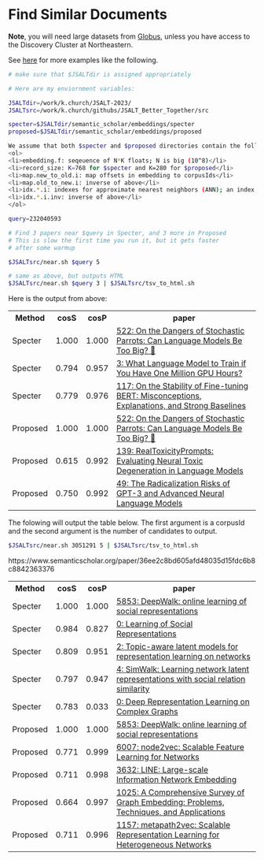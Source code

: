 # Find Similar Documents

<b>Note</b>, you will need large datasets from
<a href="https://app.globus.org/file-manager?origin_id=1ef9019c-eac0-11ed-9ba9-c9bb788c490e&origin_path=%2F%7E%2F">Globus</a></li>,
unless you have access to the Discovery Cluster at Northeastern.
<p>
See <a href="../examples/similar_documents/">here</a> for more examples like the following.

```sh
# make sure that $JSALTdir is assigned appropriately

# Here are my enviornment variables:

JSALTdir=/work/k.church/JSALT-2023/
JSALTsrc=/work/k.church/githubs/JSALT_Better_Together/src

specter=$JSALTdir/semantic_scholar/embeddings/specter
proposed=$JSALTdir/semantic_scholar/embeddings/proposed

We assume that both $specter and $proposed directories contain the following files
<ol>
<li>embedding.f: seqeuence of N*K floats; N is big (10^8)</li>
<li>record_size: K=768 for $specter and K=280 for $proposed</li>
<li>map.new_to_old.i: map offsets in embedding to corpusIds</li>
<li>map.old_to_new.i: inverse of above</li>
<li>idx.*.i: indexes for approximate nearest neighbors (ANN); an index is a permutation on N so papers that are near one another in the index have large cosines</li>
<li>idx.*.i.inv: inverse of above</li>
</ol>

query=232040593

# Find 3 papers near $query in Specter, and 3 more in Proposed
# This is slow the first time you run it, but it gets faster
# after some warmup

$JSALTsrc/near.sh $query 5

# same as above, but outputs HTML
$JSALTsrc/near.sh $query 3 | $JSALTsrc/tsv_to_html.sh
```

Here is the output from above:

<html><table><tr>
<th>Method</th>
<th>cosS</th>
<th>cosP</th>
<th>paper</th>
</tr>
<tr>
<td>Specter</td>
<td>1.000</td>
<td>1.000</td>
<td><a href="https://www.semanticscholar.org/paper/6d9727f1f058614cada3fe296eeebd8ec4fc512a">522: On the Dangers of Stochastic Parrots: Can Language Models Be Too Big? 🦜</a></td>
</tr>
<tr>
<td>Specter</td>
<td>0.794</td>
<td>0.957</td>
<td><a href="https://www.semanticscholar.org/paper/bb15f3727f827a3cb88b5d3ca48415c09b40a88f">3: What Language Model to Train if You Have One Million GPU Hours?</a></td>
</tr>
<tr>
<td>Specter</td>
<td>0.779</td>
<td>0.976</td>
<td><a href="https://www.semanticscholar.org/paper/8b9d77d5e52a70af37451d3db3d32781b83ea054">117: On the Stability of Fine-tuning BERT: Misconceptions, Explanations, and Strong Baselines</a></td>
</tr>
<tr>
<td>Proposed</td>
<td>1.000</td>
<td>1.000</td>
<td><a href="https://www.semanticscholar.org/paper/6d9727f1f058614cada3fe296eeebd8ec4fc512a">522: On the Dangers of Stochastic Parrots: Can Language Models Be Too Big? 🦜</a></td>
</tr>
<tr>
<td>Proposed</td>
<td>0.615</td>
<td>0.992</td>
<td><a href="https://www.semanticscholar.org/paper/399e7d8129c60818ee208f236c8dda17e876d21f">139: RealToxicityPrompts: Evaluating Neural Toxic Degeneration in Language Models</a></td>
</tr>
<tr>
<td>Proposed</td>
<td>0.750</td>
<td>0.992</td>
<td><a href="https://www.semanticscholar.org/paper/02fde8bfd9259a4f53316579eb0bf97213559e5c">49: The Radicalization Risks of GPT-3 and Advanced Neural Language Models</a></td>
</tr>
</table></html>

The folowing will output the table below.  The first argument is a
corpusId and the second argument is the number of candidates to
output.

```sh
$JSALTsrc/near.sh 3051291 5 | $JSALTsrc/tsv_to_html.sh
```

<html><table><tr>
<th>Method</th>
<th>cosS</th>
<th>cosP</th>
<th>paper</th>
</tr>
<tr>
<td>Specter</td>
<td>1.000</td>
<td>1.000</td>
<td><a href="https://www.semanticscholar.org/paper/fff114cbba4f3ba900f33da574283e3de7f26c83">5853: DeepWalk: online learning of social representations</a></td>
</tr>
<tr>
<td>Specter</td>
<td>0.984</td>
<td>0.827</td>
<td><a href="https://www.semanticscholar.org/paper/93b050f5bf0567a675979cd564cbe66ff9c3a78f">0: Learning of Social Representations</a></td>
</tr>
<tr>
<td>Specter</td>
<td>0.809</td>
<td>0.951</td>
<td><a href="https://www.semanticscholar.org/paper/21ee2cc0bf41c1b74efb6104edd4df73416b46c1">2: Topic-aware latent models for representation learning on networks</a></td>
</tr>
<tr>
<td>Specter</td>
<td>0.797</td>
<td>0.947</td>
<td><a href="https://www.semanticscholar.org/paper/e294339b402ce055d5a5198becc35b2dbbd20a9a">4: SimWalk: Learning network latent representations with social relation similarity</a></td>
</tr>
<tr>
<td>Specter</td>
<td>0.783</td>
<td>0.033</td>
<td><a href="https://www.semanticscholar.org/paper/bb11bec51c2e069ef0ddba4eb3117c9dbc8a4584">0: Deep Representation Learning on Complex Graphs</a></td>
</tr>
<tr>
<td>Proposed</td>
<td>1.000</td>
<td>1.000</td>
<td><a href="https://www.semanticscholar.org/paper/fff114cbba4f3ba900f33da574283e3de7f26c83">5853: DeepWalk: online learning of social representations</a></td>
</tr>
<tr>
<td>Proposed</td>
<td>0.771</td>
<td>0.999</td>
https://www.semanticscholar.org/paper/36ee2c8bd605afd48035d15fdc6b8c8842363376<td><a href="https://www.semanticscholar.org/paper/36ee2c8bd605afd48035d15fdc6b8c8842363376">6007: node2vec: Scalable Feature Learning for Networks</a></td>
</tr>
<tr>
<td>Proposed</td>
<td>0.711</td>
<td>0.998</td>
<td><a href="https://www.semanticscholar.org/paper/0834e74304b547c9354b6d7da6fa78ef47a48fa8">3632: LINE: Large-scale Information Network Embedding</a></td>
</tr>
<tr>
<td>Proposed</td>
<td>0.664</td>
<td>0.997</td>
<td><a href="https://www.semanticscholar.org/paper/006906b6bbe5c1f378cde9fd86de1ce9e6b131da">1025: A Comprehensive Survey of Graph Embedding: Problems, Techniques, and Applications</a></td>
</tr>
<tr>
<td>Proposed</td>
<td>0.711</td>
<td>0.996</td>
<td><a href="https://www.semanticscholar.org/paper/c0af91371f426ff92117d2ccdadb2032bec23d2c">1157: metapath2vec: Scalable Representation Learning for Heterogeneous Networks</a></td>
</tr>
</table></html>
